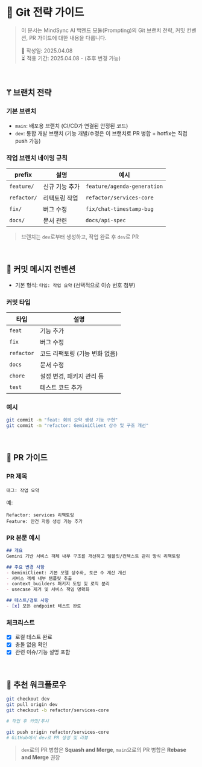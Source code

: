 # 🌿 Git 전략 가이드

> 이 문서는 MindSync AI 백엔드 모듈(Prompting)의 Git 브랜치 전략, 커밋 컨벤션, PR 가이드에 대한 내용을 다룹니다.
>
> 📅 작성일: 2025.04.08  
> ⏳ 적용 기간: 2025.04.08 - (추후 변경 가능)

<br/>

## 𖦥 브랜치 전략

### 기본 브랜치
- `main`: 배포용 브랜치 (CI/CD가 연결된 안정된 코드)
- `dev`: 통합 개발 브랜치 (기능 개발/수정은 이 브랜치로 PR 병합 + hotfix는 직접 push 가능)

### 작업 브랜치 네이밍 규칙
| prefix | 설명 | 예시 |
|--------|------|------|
| `feature/` | 신규 기능 추가 | `feature/agenda-generation` |
| `refactor/` | 리팩토링 작업 | `refactor/services-core` |
| `fix/` | 버그 수정 | `fix/chat-timestamp-bug` |
| `docs/` | 문서 관련 | `docs/api-spec` |

> 브랜치는 `dev`로부터 생성하고, 작업 완료 후 `dev`로 PR

<br/>

## 💬 커밋 메시지 컨벤션

- 기본 형식: `타입: 작업 요약` (선택적으로 이슈 번호 첨부)

### 커밋 타입
| 타입 | 설명 |
|------|------|
| `feat` | 기능 추가 |
| `fix` | 버그 수정 |
| `refactor` | 코드 리팩토링 (기능 변화 없음) |
| `docs` | 문서 수정 |
| `chore` | 설정 변경, 패키지 관리 등 |
| `test` | 테스트 코드 추가 |

### 예시
```bash
git commit -m "feat: 회의 요약 생성 기능 구현"
git commit -m "refactor: GeminiClient 상수 및 구조 개선"
```

<br/>

## 📌 PR 가이드

### PR 제목
`태그: 작업 요약`

예:
```
Refactor: services 리팩토링
Feature: 안건 자동 생성 기능 추가
```

### PR 본문 예시
```markdown
## 개요
Gemini 기반 서비스 객체 내부 구조를 개선하고 템플릿/컨텍스트 관리 방식 리팩토링

## 주요 변경 사항
- GeminiClient: 기본 모델 상수화, 토큰 수 계산 개선
- 서비스 객체 내부 템플릿 추출
- context_builders 패키지 도입 및 로직 분리
- usecase 제거 및 서비스 책임 명확화

## 테스트/검토 사항
- [x] 모든 endpoint 테스트 완료
```

### 체크리스트
- [x] 로컬 테스트 완료
- [x] 충돌 없음 확인
- [x] 관련 이슈/기능 설명 포함

<br/>

## 🧪 추천 워크플로우

```bash
git checkout dev
git pull origin dev
git checkout -b refactor/services-core

# 작업 후 커밋/푸시

git push origin refactor/services-core
# GitHub에서 dev로 PR 생성 및 리뷰
```

> `dev`로의 PR 병합은 **Squash and Merge**, `main`으로의 PR 병합은 **Rebase and Merge** 권장

